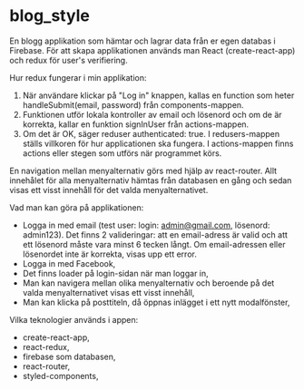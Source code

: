 # blog_style

En blogg applikation som hämtar och lagrar data från er egen databas i Firebase.
För att skapa applikationen används man React (create-react-app) och redux för user's verifiering.

Hur redux fungerar i min applikation:
1. När användare klickar på "Log in" knappen, kallas en function som heter handleSubmit(email, password) från components-mappen.
2. Funktionen utför lokala kontroller av email och lösenord och om de är korrekta, kallar en funktion signInUser från actions-mappen.
3. Om det är OK, säger reduser authenticated: true.
I redusers-mappen ställs villkoren för hur applicationen ska fungera. I actions-mappen finns actions eller stegen som utförs när programmet körs.

En navigation mellan menyalternativ görs med hjälp av react-router.
Allt innehålet för alla menyalternativ hämtas från databasen en gång och sedan visas ett visst innehåll för det valda menyalternativet.

Vad man kan göra på applikationen:
* Logga in med email (test user: login: admin@gmail.com, lösenord: admin123).
  Det finns 2 valideringar: att en email-adress är valid och att ett lösenord måste vara minst 6 tecken långt. Om email-adressen eller lösenordet inte är korrekta, visas upp ett error.
* Logga in med Facebook,
* Det finns loader på login-sidan när man loggar in,
* Man kan navigera mellan olika menyalternativ och beroende på det valda menyalternativet visas ett visst innehåll,
* Man kan klicka på posttiteln, då öppnas inlägget i ett nytt modalfönster,

Vilka teknologier används i appen:
* create-react-app,
* react-redux,
* firebase som databasen,
* react-router,
* styled-components,
